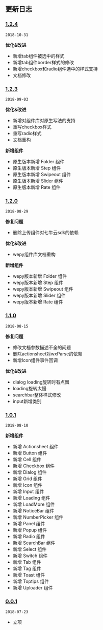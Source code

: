 ## 更新日志
### [1.2.4](https://github.com/Chaunjie/kai-ui/tree/v1.2.4)
`2018-10-31`

**优化&改进**

- 新增tab组件被选中的样式
- 新增tab组件border样式的修改
- 新增checkbox和radio组件选中的样式支持
- 文档修改

### [1.2.3](https://github.com/Chaunjie/kai-ui/tree/v1.2.0)
`2018-09-03`

**优化&改进**

- 新增对组件库对原生写法的支持
- 重写checkbox样式
- 重写radio样式
- 文档重构

**新增组件**

- 原生版本新增 Folder 组件
- 原生版本新增 Step 组件
- 原生版本新增 Swipeout 组件
- 原生版本新增 Slider 组件
- 原生版本新增 Rate 组件

### [1.2.0](https://github.com/Chaunjie/kai-ui/tree/v1.2.0)
`2018-08-29`

**修复问题**

- 删除上传组件对七牛云sdk的依赖

**优化&改进**

- wepy组件库文档重构

**新增组件**

- wepy版本新增 Folder 组件
- wepy版本新增 Step 组件
- wepy版本新增 Swipeout 组件
- wepy版本新增 Slider 组件
- wepy版本新增 Rate 组件


### [1.1.0](https://github.com/Chaunjie/kai-ui/tree/v1.1.0)
`2018-08-15`

**修复问题**

- 修改文档参数描述不全的问题
- 删除actionsheet对wxParse的依赖
- 新增Icon组件事件回调

**优化&改进**

- dialog loading旋转时有点飘
- loading旋转太慢
- searchbar整体样式修改
- input新增类别


### [1.0.1](https://github.com/Chaunjie/kai-ui/tree/v1.0.1)
`2018-08-10`

**新增组件**

- 新增 Actionsheet 组件
- 新增 Button 组件
- 新增 Cell 组件
- 新增 Checkbox 组件
- 新增 Dialog 组件
- 新增 Grid 组件
- 新增 Icon 组件
- 新增 Input 组件
- 新增 Loading 组件
- 新增 LoadMore 组件
- 新增 NoticeBar 组件
- 新增 NumberPicker 组件
- 新增 Panel 组件
- 新增 Popup 组件
- 新增 Radio 组件
- 新增 SearchBar 组件
- 新增 Select 组件
- 新增 Switch 组件
- 新增 Tab 组件
- 新增 Tag 组件
- 新增 Toast 组件
- 新增 Toptips 组件
- 新增 Uploader 组件

### [0.0.1](https://github.com/Chaunjie/kai-ui)
`2018-07-23`

- 立项